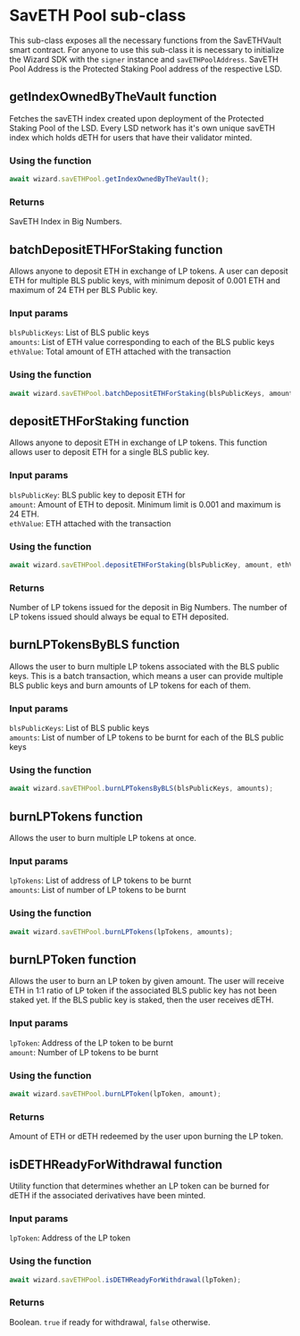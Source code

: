 # SavETH Pool sub-class
This sub-class exposes all the necessary functions from the SavETHVault smart contract. For anyone to use this sub-class it is necessary to initialize the Wizard SDK with the `signer` instance and `savETHPoolAddress`. SavETH Pool Address is the Protected Staking Pool address of the respective LSD.  

## getIndexOwnedByTheVault function
Fetches the savETH index created upon deployment of the Protected Staking Pool of the LSD. Every LSD network has it's own unique savETH index which holds dETH for users that have their validator minted.  

### Using the function
```js
await wizard.savETHPool.getIndexOwnedByTheVault();
```

### Returns
SavETH Index in Big Numbers.  

## batchDepositETHForStaking function
Allows anyone to deposit ETH in exchange of LP tokens. A user can deposit ETH for multiple BLS public keys, with minimum deposit of 0.001 ETH and maximum of 24 ETH per BLS Public key.  

### Input params
`blsPublicKeys`: List of BLS public keys  
`amounts`: List of ETH value corresponding to each of the BLS public keys  
`ethValue`: Total amount of ETH attached with the transaction  

### Using the function
```js
await wizard.savETHPool.batchDepositETHForStaking(blsPublicKeys, amounts, ethValue);
```

## depositETHForStaking function
Allows anyone to deposit ETH in exchange of LP tokens. This function allows user to deposit ETH for a single BLS public key.  

### Input params
`blsPublicKey`: BLS public key to deposit ETH for  
`amount`: Amount of ETH to deposit. Minimum limit is 0.001 and maximum is 24 ETH.  
`ethValue`: ETH attached with the transaction  

### Using the function
```js
await wizard.savETHPool.depositETHForStaking(blsPublicKey, amount, ethValue);
```

### Returns
Number of LP tokens issued for the deposit in Big Numbers. The number of LP tokens issued should always be equal to ETH deposited.  

## burnLPTokensByBLS function
Allows the user to burn multiple LP tokens associated with the BLS public keys. This is a batch transaction, which means a user can provide multiple BLS public keys and burn amounts of LP tokens for each of them.  

### Input params
`blsPublicKeys`: List of BLS public keys  
`amounts`: List of number of LP tokens to be burnt for each of the BLS public keys  

### Using the function
```js
await wizard.savETHPool.burnLPTokensByBLS(blsPublicKeys, amounts);
```

## burnLPTokens function
Allows the user to burn multiple LP tokens at once.  

### Input params
`lpTokens`: List of address of LP tokens to be burnt  
`amounts`: List of number of LP tokens to be burnt  

### Using the function
```js
await wizard.savETHPool.burnLPTokens(lpTokens, amounts);
```

## burnLPToken function
Allows the user to burn an LP token by given amount. The user will receive ETH in 1:1 ratio of LP token if the associated BLS public key has not been staked yet. If the BLS public key is staked, then the user receives dETH.  

### Input params
`lpToken`: Address of the LP token to be burnt  
`amount`: Number of LP tokens to be burnt  

### Using the function
```js
await wizard.savETHPool.burnLPToken(lpToken, amount);
```

### Returns
Amount of ETH or dETH redeemed by the user upon burning the LP token.  

## isDETHReadyForWithdrawal function
Utility function that determines whether an LP token can be burned for dETH if the associated derivatives have been minted.  

### Input params
`lpToken`: Address of the LP token  

### Using the function
```js
await wizard.savETHPool.isDETHReadyForWithdrawal(lpToken);
```

### Returns
Boolean. `true` if ready for withdrawal, `false` otherwise.  
